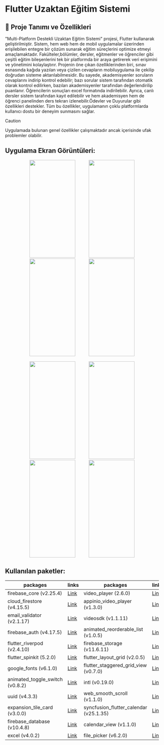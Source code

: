 # Flutter Uzaktan Eğitim Sistemi
## 🚀 Proje Tanımı ve Özellikleri
"Multi-Platform Destekli Uzaktan Eğitim Sistemi" projesi, Flutter kullanarak geliştirilmiştir. Sistem, hem web hem de mobil uygulamalar üzerinden erişilebilen entegre bir çözüm sunarak eğitim süreçlerini optimize etmeyi amaçlamaktadır. Fakülteler,bölümler, dersler, eğitmenler ve öğrenciler gibi çeşitli eğitim bileşenlerini tek bir platformda bir araya getirerek veri erişimini ve yönetimini kolaylaştırır. Projenin öne çıkan özelliklerinden biri, sınav esnasında kağıda yazılan veya çizilen cevapların mobiluygulama ile çekilip doğrudan sisteme aktarılabilmesidir. Bu sayede, akademisyenler soruların cevaplarını indirip kontrol edebilir; bazı sorular sistem tarafından otomatik olarak kontrol edilirken, bazıları akademisyenler tarafından değerlendirilip puanlanır. Öğrencilerin sonuçları excel formatında indirilebilir. Ayrıca, canlı dersler sistem tarafından kayıt edilebilir ve hem akademisyen hem de öğrenci panelinden ders tekrarı izlenebilir.Ödevler ve Duyurular gibi özellikleri destekler. Tüm bu özellikler, uygulamanın çoklu platformlarda kullanıcı dostu bir deneyim sunmasını sağlar.


> [!CAUTION]
> Uygulamada bulunan genel özellikler çalışmaktadır ancak içerisinde ufak problemler olabilir.

## Uygulama Ekran Görüntüleri:
<p align="center">
  <img hspace="20" src="https://github.com/user-attachments/assets/da228d4b-85b6-4a57-9ab9-3c9966e48103" width="150" height="320">
  <img hspace="20" src="https://github.com/user-attachments/assets/893faee8-4c25-4232-8c5b-a482fde592f6" width="150" height="320">
  <img hspace="20" src="https://github.com/user-attachments/assets/e2005b74-0368-47f7-a5f3-4ace11ac6a57" width="150" height="320">
  <img hspace="20" src="https://github.com/user-attachments/assets/b967b04a-3eef-4ad4-95ca-17259c3a9691" width="150" height="320">
<p>
<p align="center">
  <img hspace="20" src="https://github.com/user-attachments/assets/d1c163e6-e024-41ef-860e-b6d9a79ce2d6" width="150" height="320">
  <img hspace="20" src="https://github.com/user-attachments/assets/724e0333-8e6b-4910-9086-2399981b0118" width="150" height="320">
  <img hspace="20" src="https://github.com/user-attachments/assets/c5272558-238f-4e7a-9175-22fbcd83d83e" width="150" height="320">
  <img hspace="20" src="https://github.com/user-attachments/assets/32ab5f98-befb-479f-8db5-0c8295928cef" width="150" height="320">
<p>

## Kullanılan paketler:

| packages | links | packages | links |
| --| --| --| --|
| firebase_core (v2.25.4) | [Link](https://pub.dev/packages/firebase_core) | video_player (2.6.0) | [Link](https://pub.dev/packages/video_player) |
| cloud_firestore (v4.15.5) | [Link](https://pub.dev/packages/cloud_firestore) | appinio_video_player (v1.3.0) | [Link](https://pub.dev/packages/appinio_video_player) |
| email_validator (v2.1.17) | [Link](https://pub.dev/packages/email_validator) | videosdk (v1.1.11) | [Link](https://pub.dev/packages/videosdk) |
| firebase_auth (v4.17.5) | [Link](https://pub.dev/packages/firebase_auth) | animated_reorderable_list (v1.0.5) | [Link](https://pub.dev/packages/animated_reorderable_list) |
| flutter_riverpod (v2.4.10) | [Link](https://pub.dev/packages/flutter_riverpod) | firebase_storage (v11.6.11) | [Link](https://pub.dev/packages/firebase_storage) |
| flutter_spinkit (5.2.0) | [Link](https://pub.dev/packages/flutter_spinkit) | flutter_layout_grid (v2.0.5) | [Link](https://pub.dev/packages/flutter_layout_grid) |
| google_fonts (v6.1.0) | [Link](https://pub.dev/packages/google_fonts) | flutter_staggered_grid_view (v0.7.0) | [Link](https://pub.dev/packages/flutter_staggered_grid_view) |
| animated_toggle_switch (v0.8.2) | [Link](https://pub.dev/packages/animated_toggle_switch) | intl (v0.19.0) | [Link](https://pub.dev/packages/intl) |
| uuid (v4.3.3) | [Link](https://pub.dev/packages/uuid) | web_smooth_scroll (v1.1.0) | [Link](https://pub.dev/packages/web_smooth_scroll) |
| expansion_tile_card (v3.0.0) | [Link](https://pub.dev/packages/expansion_tile_card) | syncfusion_flutter_calendar (v25.1.35) | [Link](https://pub.dev/packages/syncfusion_flutter_calendar) |
| firebase_database (v10.4.8) | [Link](https://pub.dev/packages/firebase_database) | calendar_view (v1.1.0) | [Link](https://pub.dev/packages/calendar_view) |
| excel (v4.0.2) | [Link](https://pub.dev/packages/excel) | file_picker (v6.2.0) | [Link](https://pub.dev/packages/file_picker) |

